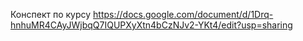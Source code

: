 Конспект по курсу
https://docs.google.com/document/d/1Drq-hnhuMR4CAyJWjbqQ7IQUPXyXtn4bCzNJv2-YKt4/edit?usp=sharing
